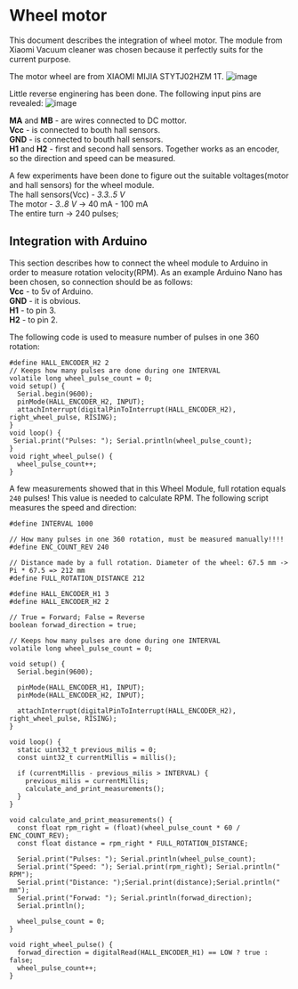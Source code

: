 # Wheel motor
This document describes the integration of wheel motor. The module from Xiaomi Vacuum cleaner was chosen because it perfectly suits for the current purpose.

The motor wheel are from XIAOMI MIJIA STYTJ02HZM 1T.
![image](https://user-images.githubusercontent.com/39415360/140542558-f65f8d80-ed7f-4747-baa6-fe30600e59d4.png)


Little reverse enginering has been done. The following input pins are revealed:
![image](https://user-images.githubusercontent.com/39415360/140587418-a47e9df6-952d-4b95-ab0b-c5e2ae16635b.png)

**MA** and **MB** - are wires connected to DC mottor.</br>
**Vcc** - is connected to bouth hall sensors.</br>
**GND** - is connected to bouth hall sensors.</br>
**H1** and **H2** - first and second hall sensors. Together works as an encoder, so the direction and speed can be measured.</br>

A few experiments have been done to figure out the suitable voltages(motor and hall sensors) for the wheel module.</br>
The hall sensors(Vcc) - *3.3..5 V*</br>
The motor - *3..8 V* -> 40 mA - 100 mA</br>
The entire turn -> 240 pulses;

## Integration with Arduino
This section describes how to connect the wheel module to Arduino in order to measure rotation velocity(RPM). As an example Arduino Nano has been chosen, so connection should be as follows:</br>
**Vcc** - to 5v of Arduino.</br>
**GND** - it is obvious.</br>
**H1** - to pin 3.</br>
**H2** - to pin 2.</br>

The following code is used to measure number of pulses in one 360 rotation:

``` 
#define HALL_ENCODER_H2 2
// Keeps how many pulses are done during one INTERVAL
volatile long wheel_pulse_count = 0;
void setup() {
  Serial.begin(9600);
  pinMode(HALL_ENCODER_H2, INPUT);
  attachInterrupt(digitalPinToInterrupt(HALL_ENCODER_H2), right_wheel_pulse, RISING);
}
void loop() {
 Serial.print("Pulses: "); Serial.println(wheel_pulse_count);
}
void right_wheel_pulse() {
  wheel_pulse_count++;
}
```
A few measurements showed that in this Wheel Module, full rotation equals `240` pulses! This value is needed to calculate RPM. The following script measures the speed and direction:

``` 
#define INTERVAL 1000

// How many pulses in one 360 rotation, must be measured manually!!!!
#define ENC_COUNT_REV 240

// Distance made by a full rotation. Diameter of the wheel: 67.5 mm -> Pi * 67.5 => 212 mm
#define FULL_ROTATION_DISTANCE 212 

#define HALL_ENCODER_H1 3
#define HALL_ENCODER_H2 2

// True = Forward; False = Reverse
boolean forwad_direction = true;

// Keeps how many pulses are done during one INTERVAL
volatile long wheel_pulse_count = 0;

void setup() {
  Serial.begin(9600);

  pinMode(HALL_ENCODER_H1, INPUT);
  pinMode(HALL_ENCODER_H2, INPUT);

  attachInterrupt(digitalPinToInterrupt(HALL_ENCODER_H2), right_wheel_pulse, RISING);
}

void loop() {
  static uint32_t previous_milis = 0;
  const uint32_t currentMillis = millis();

  if (currentMillis - previous_milis > INTERVAL) {
    previous_milis = currentMillis;
    calculate_and_print_measurements();
  }
}

void calculate_and_print_measurements() {
  const float rpm_right = (float)(wheel_pulse_count * 60 / ENC_COUNT_REV);
  const float distance = rpm_right * FULL_ROTATION_DISTANCE;
  
  Serial.print("Pulses: "); Serial.println(wheel_pulse_count);
  Serial.print("Speed: "); Serial.print(rpm_right); Serial.println(" RPM");
  Serial.print("Distance: ");Serial.print(distance);Serial.println(" mm");
  Serial.print("Forwad: "); Serial.println(forwad_direction);
  Serial.println();

  wheel_pulse_count = 0;
}

void right_wheel_pulse() {
  forwad_direction = digitalRead(HALL_ENCODER_H1) == LOW ? true : false;
  wheel_pulse_count++;
}
```
